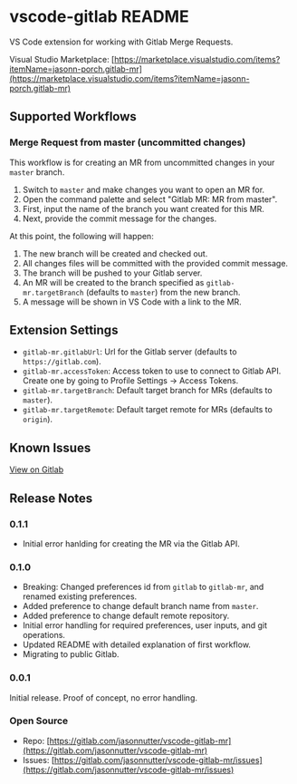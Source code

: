 # vscode-gitlab README

VS Code extension for working with Gitlab Merge Requests.

Visual Studio Marketplace: [https://marketplace.visualstudio.com/items?itemName=jasonn-porch.gitlab-mr](https://marketplace.visualstudio.com/items?itemName=jasonn-porch.gitlab-mr)

## Supported Workflows

### Merge Request from master (uncommitted changes)

This workflow is for creating an MR from uncommitted changes in your `master` branch.

1. Switch to `master` and make changes you want to open an MR for.
2. Open the command palette and select "Gitlab MR: MR from master".
3. First, input the name of the branch you want created for this MR.
4. Next, provide the commit message for the changes.

At this point, the following will happen:
1. The new branch will be created and checked out.
2. All changes files will be committed with the provided commit message.
3. The branch will be pushed to your Gitlab server.
4. An MR will be created to the branch specified as `gitlab-mr.targetBranch` (defaults to `master`) from the new branch.
5. A message will be shown in VS Code with a link to the MR.

## Extension Settings

* `gitlab-mr.gitlabUrl`: Url for the Gitlab server (defaults to `https://gitlab.com`).
* `gitlab-mr.accessToken`: Access token to use to connect to Gitlab API. Create one by going to Profile Settings -> Access Tokens.
* `gitlab-mr.targetBranch`: Default target branch for MRs (defaults to `master`).
* `gitlab-mr.targetRemote`: Default target remote for MRs (defaults to `origin`).

## Known Issues

[View on Gitlab](https://gitlab.com/jasonnutter/vscode-gitlab-mr/issues?scope=all&state=opened&utf8=%E2%9C%93&label_name%5B%5D=Bug)

## Release Notes

### 0.1.1

* Initial error hanlding for creating the MR via the Gitlab API.

### 0.1.0

* Breaking: Changed preferences id from `gitlab` to `gitlab-mr`, and renamed existing preferences.
* Added preference to change default branch name from `master`.
* Added preference to change default remote repository.
* Initial error handling for required preferences, user inputs, and git operations.
* Updated README with detailed explanation of first workflow.
* Migrating to public Gitlab.

### 0.0.1

Initial release. Proof of concept, no error handling.

### Open Source

* Repo: [https://gitlab.com/jasonnutter/vscode-gitlab-mr](https://gitlab.com/jasonnutter/vscode-gitlab-mr)
* Issues: [https://gitlab.com/jasonnutter/vscode-gitlab-mr/issues](https://gitlab.com/jasonnutter/vscode-gitlab-mr/issues)
